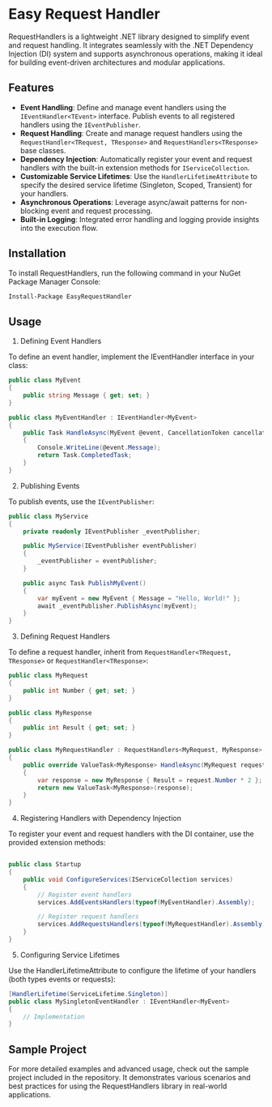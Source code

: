 # Easy Request Handler

RequestHandlers is a lightweight .NET library designed to simplify event and request handling. It integrates seamlessly with the .NET Dependency Injection (DI) system and supports asynchronous operations, making it ideal for building event-driven architectures and modular applications.

## Features

- **Event Handling**: Define and manage event handlers using the `IEventHandler<TEvent>` interface. Publish events to all registered handlers using the `IEventPublisher`.
- **Request Handling**: Create and manage request handlers using the `RequestHandler<TRequest, TResponse>` and `RequestHandlers<TResponse>` base classes.
- **Dependency Injection**: Automatically register your event and request handlers with the built-in extension methods for `IServiceCollection`.
- **Customizable Service Lifetimes**: Use the `HandlerLifetimeAttribute` to specify the desired service lifetime (Singleton, Scoped, Transient) for your handlers.
- **Asynchronous Operations**: Leverage async/await patterns for non-blocking event and request processing.
- **Built-in Logging**: Integrated error handling and logging provide insights into the execution flow.

## Installation

To install RequestHandlers, run the following command in your NuGet Package Manager Console:

```sh
Install-Package EasyRequestHandler
```

## Usage
1. Defining Event Handlers

To define an event handler, implement the IEventHandler<TEvent> interface in your class:

``` csharp
public class MyEvent
{
    public string Message { get; set; }
}

public class MyEventHandler : IEventHandler<MyEvent>
{
    public Task HandleAsync(MyEvent @event, CancellationToken cancellationToken)
    {
        Console.WriteLine(@event.Message);
        return Task.CompletedTask;
    }
}
```

2. Publishing Events

To publish events, use the `IEventPublisher`:

```csharp
public class MyService
{
    private readonly IEventPublisher _eventPublisher;

    public MyService(IEventPublisher eventPublisher)
    {
        _eventPublisher = eventPublisher;
    }

    public async Task PublishMyEvent()
    {
        var myEvent = new MyEvent { Message = "Hello, World!" };
        await _eventPublisher.PublishAsync(myEvent);
    }
}

```

3. Defining Request Handlers

To define a request handler, inherit from `RequestHandler<TRequest, TResponse>` or `RequestHandler<TResponse>`:

```csharp
public class MyRequest
{
    public int Number { get; set; }
}

public class MyResponse
{
    public int Result { get; set; }
}

public class MyRequestHandler : RequestHandlers<MyRequest, MyResponse>
{
    public override ValueTask<MyResponse> HandleAsync(MyRequest request, CancellationToken cancellationToken = default)
    {
        var response = new MyResponse { Result = request.Number * 2 };
        return new ValueTask<MyResponse>(response);
    }
}

```

4. Registering Handlers with Dependency Injection

To register your event and request handlers with the DI container, use the provided extension methods:

```csharp

public class Startup
{
    public void ConfigureServices(IServiceCollection services)
    {
        // Register event handlers
        services.AddEventsHandlers(typeof(MyEventHandler).Assembly);

        // Register request handlers
        services.AddRequestsHandlers(typeof(MyRequestHandler).Assembly);
    }
}

```

5. Configuring Service Lifetimes

Use the HandlerLifetimeAttribute to configure the lifetime of your handlers (both types events or requests):

```csharp
[HandlerLifetime(ServiceLifetime.Singleton)]
public class MySingletonEventHandler : IEventHandler<MyEvent>
{
    // Implementation
}

```

## Sample Project

For more detailed examples and advanced usage, check out the sample project included in the repository. It demonstrates various scenarios and best practices for using the RequestHandlers library in real-world applications.
